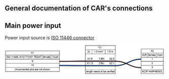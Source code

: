 ## General documentation of CAR's connections 

## Main power input 

Power input source is [ISO 11446 connector](https://en.wikipedia.org/wiki/ISO_11446)

![Power input cable](power_input_cable/power_input.png)
